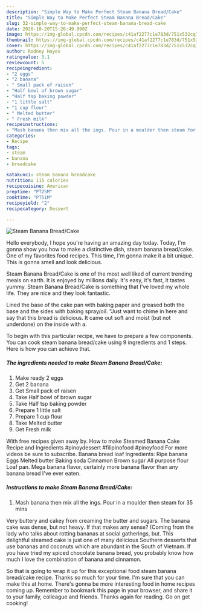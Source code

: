 ```yaml
---
description: "Simple Way to Make Perfect Steam Banana Bread/Cake"
title: "Simple Way to Make Perfect Steam Banana Bread/Cake"
slug: 32-simple-way-to-make-perfect-steam-banana-bread-cake
date: 2020-10-20T15:26:49.990Z
image: https://img-global.cpcdn.com/recipes/c41af2277c1e783d/751x532cq70/steam-banana-breadcake-recipe-main-photo.jpg
thumbnail: https://img-global.cpcdn.com/recipes/c41af2277c1e783d/751x532cq70/steam-banana-breadcake-recipe-main-photo.jpg
cover: https://img-global.cpcdn.com/recipes/c41af2277c1e783d/751x532cq70/steam-banana-breadcake-recipe-main-photo.jpg
author: Rodney Hayes
ratingvalue: 3.1
reviewcount: 5
recipeingredient:
- "2 eggs"
- "2 banana"
- " Small pack of raisen"
- "Half bowl of brown sugar"
- "Half tsp baking powder"
- "1 little salt"
- "1 cup flour"
- " Melted butter"
- " Fresh milk"
recipeinstructions:
- "Mash banana then mix all the ings. Pour in a moulder then steam for 35 mins"
categories:
- Recipe
tags:
- steam
- banana
- breadcake

katakunci: steam banana breadcake 
nutrition: 115 calories
recipecuisine: American
preptime: "PT25M"
cooktime: "PT51M"
recipeyield: "2"
recipecategory: Dessert

---
```



![Steam Banana Bread/Cake](https://img-global.cpcdn.com/recipes/c41af2277c1e783d/751x532cq70/steam-banana-breadcake-recipe-main-photo.jpg)

Hello everybody, I hope you're having an amazing day today. Today, I'm gonna show you how to make a distinctive dish, steam banana bread/cake. One of my favorites food recipes. This time, I'm gonna make it a bit unique. This is gonna smell and look delicious.

Steam Banana Bread/Cake is one of the most well liked of current trending meals on earth. It is enjoyed by millions daily. It's easy, it's fast, it tastes yummy. Steam Banana Bread/Cake is something that I've loved my whole life. They are nice and they look fantastic.

Lined the base of the cake pan with baking paper and greased both the base and the sides with baking spray/oil. &#34;Just want to chime in here and say that this bread is delicious. It came out soft and moist (but not underdone) on the inside with a.


To begin with this particular recipe, we have to prepare a few components. You can cook steam banana bread/cake using 9 ingredients and 1 steps. Here is how you can achieve that.

<!--inarticleads1-->

##### The ingredients needed to make Steam Banana Bread/Cake:

1. Make ready 2 eggs
1. Get 2 banana
1. Get  Small pack of raisen
1. Take Half bowl of brown sugar
1. Take Half tsp baking powder
1. Prepare 1 little salt
1. Prepare 1 cup flour
1. Take  Melted butter
1. Get  Fresh milk


With free recipes given away by. How to make Steamed Banana Cake Recipe and Ingredients #pinoydessert #filipinofood #pinoyfood For more videos be sure to subscribe. Banana bread loaf Ingredients: Ripe banana Eggs Melted butter Baking soda Cinnamon Brown sugar All purpose flour Loaf pan. Mega banana flavor, certainly more banana flavor than any banana bread I&#39;ve ever eaten. 

<!--inarticleads2-->

##### Instructions to make Steam Banana Bread/Cake:

1. Mash banana then mix all the ings. Pour in a moulder then steam for 35 mins


Very buttery and cakey from creaming the butter and sugars. The banana cake was dense, but not heavy. If that makes any sense? (Coming from the lady who talks about rotting bananas at social gatherings, but. This delightful steamed cake is just one of many delicious Southern desserts that use bananas and coconuts which are abundant in the South of Vietnam. If you have tried my spiced chocolate banana bread, you probably know how much I love the combination of banana and cinnamon. 

So that is going to wrap it up for this exceptional food steam banana bread/cake recipe. Thanks so much for your time. I'm sure that you can make this at home. There's gonna be more interesting food in home recipes coming up. Remember to bookmark this page in your browser, and share it to your family, colleague and friends. Thanks again for reading. Go on get cooking!
